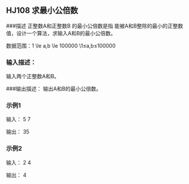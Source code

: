 ## HJ108 求最小公倍数

###描述
正整数A和正整数B 的最小公倍数是指 能被A和B整除的最小的正整数值，设计一个算法，求输入A和B的最小公倍数。

数据范围：1 \le a,b \le 100000 \1≤a,b≤100000 
### 输入描述：
输入两个正整数A和B。

###输出描述：
输出A和B的最小公倍数。

### 示例1
输入：
5 7

输出：
35


### 示例2
输入：
2 4

输出：
4